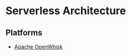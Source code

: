 # Serverless Architecture

<!--
https://linkedin.com/learning/serverless-architecture/what-you-should-know
-->

## Platforms

- [Apache OpenWhisk](/apache/openwhisk.md)
